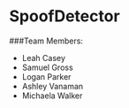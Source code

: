 # SpoofDetector

###Team Members:
<ul>
  <li>Leah Casey</li>
  <li>Samuel Gross</li>
  <li>Logan Parker</li>
  <li>Ashley Vanaman</li>
  <li>Michaela Walker</li>
</ul>
